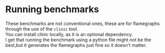 # Running benchmarks

These benchmarks are not conventional ones, these are for flamegraphs through the use of the `clinic` tool.
<br />
You can install clinic locally, as it is an optional dependency.
<br />
I get that running the benchmark using a python file might not be the best,but it generates the flamegraphs just fine so it doesn't matter.
